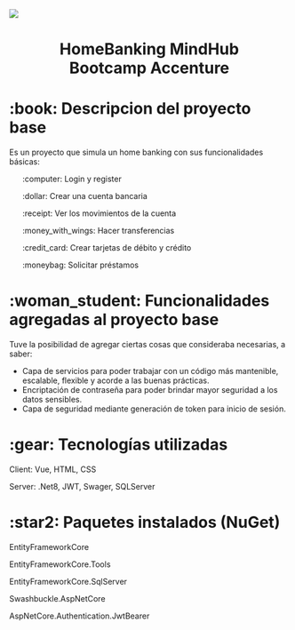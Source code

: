 <img src= "https://github.com/AnaBeneitez/HomeBankingMindHub/assets/129800955/8f6ef301-ec8f-4189-9a3e-151ba49c493d">
<h1 align="center">HomeBanking MindHub Bootcamp Accenture</h1>
<h1 align="left">:book: Descripcion del proyecto base</h1>
<p>Es un proyecto que simula un home banking con sus funcionalidades básicas:</p>
<ul>
  <p>:computer: Login y register</p>
  <p>:dollar: Crear una cuenta bancaria</p>
  <p>:receipt: Ver los movimientos de la cuenta</p>
  <p>:money_with_wings:	Hacer transferencias</p>
  <p>:credit_card: Crear tarjetas de débito y crédito</p>
  <p>:moneybag: Solicitar préstamos</p>  
</ul>
<h1>:woman_student: Funcionalidades agregadas al proyecto base</h1>
<p>Tuve la posibilidad de agregar ciertas cosas que consideraba necesarias, a saber:</p>
<ul>
  <li>Capa de servicios para poder trabajar con un código más mantenible, escalable, flexible y acorde a las buenas prácticas.</li>
  <li>Encriptación de contraseña para poder brindar mayor seguridad a los datos sensibles.</li>
  <li>Capa de seguridad mediante generación de token para inicio de sesión.</li>
</ul>
<h1>:gear: Tecnologías utilizadas</h1>
<p>Client: Vue, HTML, CSS</p>
<p>Server: .Net8, JWT, Swager, SQLServer</p>
<h1>:star2: Paquetes instalados (NuGet)</h1>
<p>EntityFrameworkCore</p>
<p>EntityFrameworkCore.Tools</p>
<p>EntityFrameworkCore.SqlServer</p>
<p>Swashbuckle.AspNetCore</p>
<p>AspNetCore.Authentication.JwtBearer</p>




